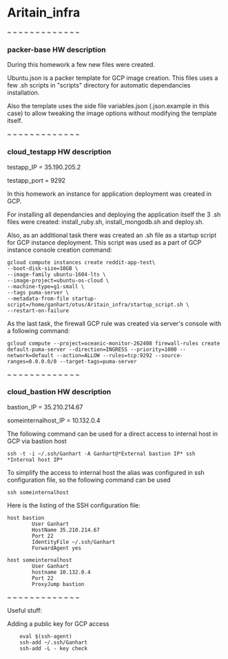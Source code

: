 # Aritain_infra
~ ~ ~ ~ ~ ~ ~ ~ ~ ~ ~ ~ ~

### packer-base HW description

During this homework a few new files were created.

Ubuntu.json is a packer template for GCP image creation. This files uses a few .sh scripts in "scripts" directory for automatic dependancies installation.

Also the template uses the side file variables.json (.json.example in this case) to allow tweaking the image options without modifying the template itself.

~ ~ ~ ~ ~ ~ ~ ~ ~ ~ ~ ~ ~

### cloud_testapp HW description

testapp_IP = 35.190.205.2

testapp_port = 9292

In this homework an instance for application deployment was created in GCP.

For installing all dependancies and deploying the application itself the 3 .sh files were created: install_ruby.sh, install_mongodb.sh and deploy.sh.

Also, as an additional task there was created an .sh file as a startup script for GCP instance deployment. This script was used as a part of GCP instance console creation command:


	gcloud compute instances create reddit-app-test\
  	--boot-disk-size=10GB \
  	--image-family ubuntu-1604-lts \
  	--image-project=ubuntu-os-cloud \
  	--machine-type=g1-small \
  	--tags puma-server \
  	--metadata-from-file startup-script=/home/ganhart/otus/Aritain_infra/startup_script.sh \
  	--restart-on-failure

As the last task, the firewall GCP rule was created via server's console with a following command:

	gcloud compute --project=oceanic-monitor-262408 firewall-rules create default-puma-server --direction=INGRESS --priority=1000 --network=default --action=ALLOW --rules=tcp:9292 --source-ranges=0.0.0.0/0 --target-tags=puma-server

~ ~ ~ ~ ~ ~ ~ ~ ~ ~ ~ ~ ~

### cloud_bastion HW description

bastion_IP = 35.210.214.67

someinternalhost_IP = 10.132.0.4


The following command can be used for a direct access to internal host in GCP via bastion host

	ssh -t -i ~/.ssh/Ganhart -A Ganhart@*External bastion IP* ssh *Internal host IP*


To simplify the access to internal host the alias was configured in ssh configuration file, so the following command can be used

	ssh someinternalhost

Here is the listing of the SSH configuration file:

	host bastion
        	User Ganhart
        	HostName 35.210.214.67
        	Port 22
        	IdentityFile ~/.ssh/Ganhart
        	ForwardAgent yes

	host someinternalhost
        	User Ganhart
        	hostname 10.132.0.4
        	Port 22
        	ProxyJump bastion

~ ~ ~ ~ ~ ~ ~ ~ ~ ~ ~ ~ ~

Useful stuff:

Adding a public key for GCP access

        eval $(ssh-agent)
        ssh-add ~/.ssh/Ganhart
        ssh-add -L - key check
